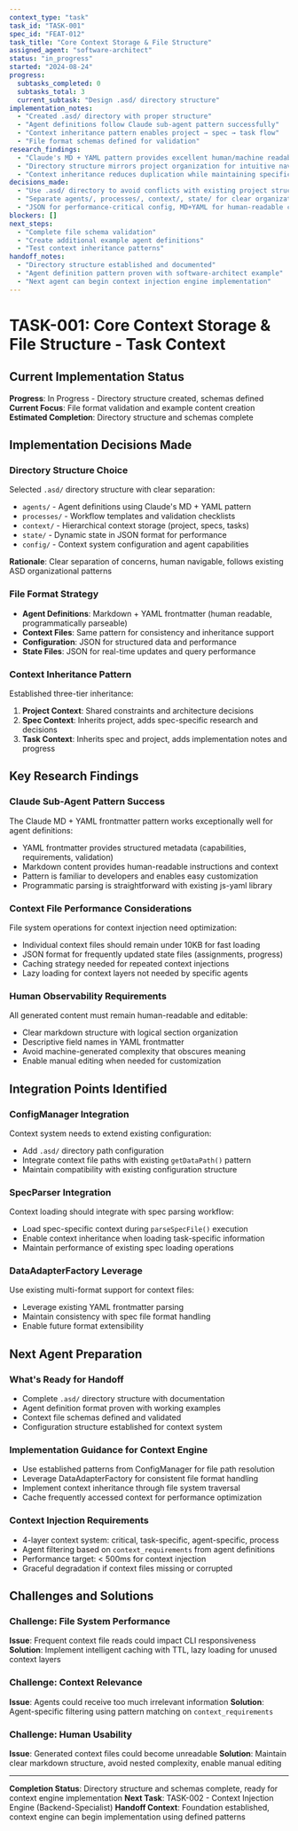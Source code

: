 ```yaml
---
context_type: "task"
task_id: "TASK-001"
spec_id: "FEAT-012"
task_title: "Core Context Storage & File Structure"
assigned_agent: "software-architect"
status: "in_progress"
started: "2024-08-24"
progress:
  subtasks_completed: 0
  subtasks_total: 3
  current_subtask: "Design .asd/ directory structure"
implementation_notes:
  - "Created .asd/ directory with proper structure"
  - "Agent definitions follow Claude sub-agent pattern successfully"
  - "Context inheritance pattern enables project → spec → task flow"
  - "File format schemas defined for validation"
research_findings:
  - "Claude's MD + YAML pattern provides excellent human/machine readability balance"
  - "Directory structure mirrors project organization for intuitive navigation"
  - "Context inheritance reduces duplication while maintaining specificity"
decisions_made:
  - "Use .asd/ directory to avoid conflicts with existing project structure"
  - "Separate agents/, processes/, context/, state/ for clear organization"
  - "JSON for performance-critical config, MD+YAML for human-readable content"
blockers: []
next_steps:
  - "Complete file schema validation"
  - "Create additional example agent definitions"
  - "Test context inheritance patterns"
handoff_notes:
  - "Directory structure established and documented"
  - "Agent definition pattern proven with software-architect example"
  - "Next agent can begin context injection engine implementation"
---
```


# TASK-001: Core Context Storage & File Structure - Task Context

## Current Implementation Status

**Progress**: In Progress - Directory structure created, schemas defined
**Current Focus**: File format validation and example content creation
**Estimated Completion**: Directory structure and schemas complete

## Implementation Decisions Made

### Directory Structure Choice

Selected `.asd/` directory structure with clear separation:

- `agents/` - Agent definitions using Claude's MD + YAML pattern
- `processes/` - Workflow templates and validation checklists
- `context/` - Hierarchical context storage (project, specs, tasks)
- `state/` - Dynamic state in JSON format for performance
- `config/` - Context system configuration and agent capabilities

**Rationale**: Clear separation of concerns, human navigable, follows existing ASD organizational patterns

### File Format Strategy

- **Agent Definitions**: Markdown + YAML frontmatter (human readable, programmatically parseable)
- **Context Files**: Same pattern for consistency and inheritance support
- **Configuration**: JSON for structured data and performance
- **State Files**: JSON for real-time updates and query performance

### Context Inheritance Pattern

Established three-tier inheritance:

1. **Project Context**: Shared constraints and architecture decisions
2. **Spec Context**: Inherits project, adds spec-specific research and decisions
3. **Task Context**: Inherits spec and project, adds implementation notes and progress

## Key Research Findings

### Claude Sub-Agent Pattern Success

The Claude MD + YAML frontmatter pattern works exceptionally well for agent definitions:

- YAML frontmatter provides structured metadata (capabilities, requirements, validation)
- Markdown content provides human-readable instructions and context
- Pattern is familiar to developers and enables easy customization
- Programmatic parsing is straightforward with existing js-yaml library

### Context File Performance Considerations

File system operations for context injection need optimization:

- Individual context files should remain under 10KB for fast loading
- JSON format for frequently updated state files (assignments, progress)
- Caching strategy needed for repeated context injections
- Lazy loading for context layers not needed by specific agents

### Human Observability Requirements

All generated content must remain human-readable and editable:

- Clear markdown structure with logical section organization
- Descriptive field names in YAML frontmatter
- Avoid machine-generated complexity that obscures meaning
- Enable manual editing when needed for customization

## Integration Points Identified

### ConfigManager Integration

Context system needs to extend existing configuration:

- Add `.asd/` directory path configuration
- Integrate context file paths with existing `getDataPath()` pattern
- Maintain compatibility with existing configuration structure

### SpecParser Integration

Context loading should integrate with spec parsing workflow:

- Load spec-specific context during `parseSpecFile()` execution
- Enable context inheritance when loading task-specific information
- Maintain performance of existing spec loading operations

### DataAdapterFactory Leverage

Use existing multi-format support for context files:

- Leverage existing YAML frontmatter parsing
- Maintain consistency with spec file format handling
- Enable future format extensibility

## Next Agent Preparation

### What's Ready for Handoff

- Complete `.asd/` directory structure with documentation
- Agent definition format proven with working examples
- Context file schemas defined and validated
- Configuration structure established for context system

### Implementation Guidance for Context Engine

- Use established patterns from ConfigManager for file path resolution
- Leverage DataAdapterFactory for consistent file format handling
- Implement context inheritance through file system traversal
- Cache frequently accessed context for performance optimization

### Context Injection Requirements

- 4-layer context system: critical, task-specific, agent-specific, process
- Agent filtering based on `context_requirements` from agent definitions
- Performance target: < 500ms for context injection
- Graceful degradation if context files missing or corrupted

## Challenges and Solutions

### Challenge: File System Performance

**Issue**: Frequent context file reads could impact CLI responsiveness
**Solution**: Implement intelligent caching with TTL, lazy loading for unused context layers

### Challenge: Context Relevance

**Issue**: Agents could receive too much irrelevant information
**Solution**: Agent-specific filtering using pattern matching on `context_requirements`

### Challenge: Human Usability

**Issue**: Generated context files could become unreadable
**Solution**: Maintain clear markdown structure, avoid nested complexity, enable manual editing

---

**Completion Status**: Directory structure and schemas complete, ready for context engine implementation
**Next Task**: TASK-002 - Context Injection Engine (Backend-Specialist)
**Handoff Context**: Foundation established, context engine can begin implementation using defined patterns
